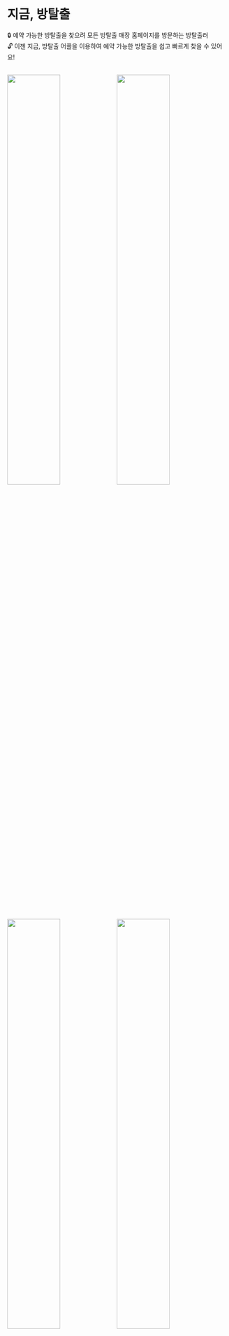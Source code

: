 # 지금, 방탈출
:lock: 예약 가능한 방탈출을 찾으려 모든 방탈출 매장 홈페이지를 방문하는 방탈출러 <br/>
:unlock: 이젠 지금, 방탈출 어플을 이용하여 예약 가능한 방탈출을 쉽고 빠르게 찾을 수 있어요!

<br/>

<div>
    	<img src="https://user-images.githubusercontent.com/49519059/221346839-59c489f5-b370-464c-86d0-4d786b9229cf.png" width="49%">
    	<img src="https://user-images.githubusercontent.com/49519059/221346843-871ccf36-2957-439c-bc33-4f5aabb9771d.png" width="49%">
</div>
<br/>
<div>
	<img src="https://user-images.githubusercontent.com/49519059/221346844-713e42fd-684b-4ae3-9879-1d7555467304.png" width="49%">
	<img src="https://user-images.githubusercontent.com/49519059/221346845-35046fe9-0f4b-4f3e-ba45-9c10dcb8ba19.png" width="49%">
</div>
<br/>

## 설치 방법
Android : 출시 예정
ios : 출시 예정

<br/>

## 업데이트 내역
- 0.1.0
	- Android, ios 출시
	
<br/>

## Contact
:email: rooproop1111@naver.com
